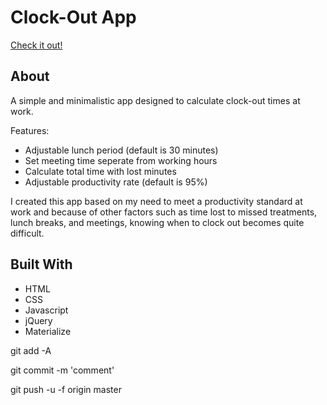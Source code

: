 # Clock-Out App

[Check it out!](https://helloimdavidhaha.github.io/clock-out-2/)

## About

A simple and minimalistic app designed to calculate clock-out times at work.

Features:
- Adjustable lunch period (default is 30 minutes)
- Set meeting time seperate from working hours
- Calculate total time with lost minutes
- Adjustable productivity rate (default is 95%)

I created this app based on my need to meet a productivity standard at work and because of other factors such as time lost to missed treatments, lunch breaks, and meetings, knowing when to clock out becomes quite difficult.

## Built With

- HTML
- CSS
- Javascript
- jQuery
- Materialize

git add -A

git commit -m 'comment'

git push -u -f origin master